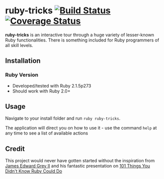# ruby-tricks [![Build Status](https://img.shields.io/travis/devonparsons/ruby-tricks.svg)](https://travis-ci.org/devonparsons/ruby-tricks) [![Coverage Status](https://coveralls.io/repos/devonparsons/ruby-tricks/badge.png)](https://coveralls.io/r/devonparsons/ruby-tricks)

**ruby-tricks** is an interactive tour through a huge variety of lesser-known Ruby functionalities. There is something included for Ruby programmers of all skill levels.

## Installation

### Ruby Version

- Developed/tested with Ruby 2.1.5p273
- Should work with Ruby 2.0+

## Usage

Navigate to your install folder and run `ruby ruby-tricks`.

The application will direct you on how to use it - use the command `help` at any time to see a list of available actions

## Credit

This project would never have gotten started without the inspiration from [James Edward Grey II](http://graysoftinc.com/) and his fantastic presentation on [101 Things You Didn't Know Ruby Could Do](https://www.youtube.com/watch?v=aBgnlBoIkVM)
